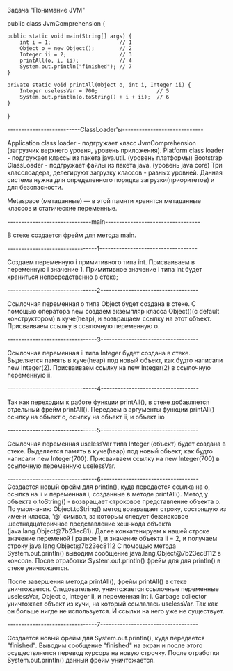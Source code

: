 Задача "Понимание JVM"

public class JvmComprehension {

    public static void main(String[] args) {
        int i = 1;                      // 1
        Object o = new Object();        // 2
        Integer ii = 2;                 // 3
        printAll(o, i, ii);             // 4
        System.out.println("finished"); // 7
    }

    private static void printAll(Object o, int i, Integer ii) {
        Integer uselessVar = 700;                   // 5
        System.out.println(o.toString() + i + ii);  // 6
    }

}

--------------------------ClassLoader'ы-----------------------------

Application class loader - подгружает класс JvmComprehension (загрузчик верхнего уровня, уровень приложения).
Platform class loader - подгружает классы из пакета java.util. (уровень платформы)
Bootstrap ClassLoader - подгружает файлы из пакета java. (уровень java core)
Три класслоадера, делегируют загрузку классов - разных уровней.
Данная система нужна для определенного порядка загрузки(приоритетов) и для безопасности.

Metaspace (метаданные) — в этой памяти хранятся метаданные классов и статические переменные.

------------------------------main----------------------------------

В стеке создается фрейм для метода main.

--------------------------------1-----------------------------------

Создаем переменную i примитивного типа int.
Присваиваем в переменную i значение 1.
Примитивное значение i типа int будет храниться непосредственно в стеке;

--------------------------------2-----------------------------------

Ссылочная переменная o типа Object будет создана в стеке.
С помощью оператора new создаем экземпляр класса Object()(с default конструктором) в куче(heap),
и возвращаем ссылку на этот объект.
Присваиваем ссылку в ссылочную переменную o.

--------------------------------3-----------------------------------

Ссылочная переменная ii типа Integer будет создана в стеке.
Выделяется память в куче(heap) под новый объект, как будто написали new Integer(2).
Присваиваем ссылку на new Integer(2) в ссылочную переменную ii.

--------------------------------4-----------------------------------

Так как переходим к работе функции printAll(), в стеке добавляется отдельный фрейм printAll().
Передаем в аргументы функции printAll() ссылку на объект o, ссылку на объект ii, и объект iю

--------------------------------5-----------------------------------

Ссылочная переменная uselessVar типа Integer (объект) будет создана в стеке.
Выделяется память в куче(heap) под новый объект, как будто написали new Integer(700).
Присваиваем ссылку на new Integer(700) в ссылочную переменную uselessVar.

--------------------------------6-----------------------------------
Создается новый фрейм для println(), куда передается ссылка на o, ссылка на ii и переменная i, созданные в методе
printAll().
Метод у объекта o.toString() - возвращает строковое представление объекта o.
По умолчанию Object.toString() метод возвращает строку,
состоящую из имени класса, '@' символ, за которым следует беззнаковое
шестнадцатеричное представление хеш-кода объекта (java.lang.Object@7b23ec81).
Далее конкатенируем к нашей строке значение переменой i равное 1, и значение объекта ii = 2,
и получаем строку java.lang.Object@7b23ec8112
С помощью метода System.out.println() выводим сообщение java.lang.Object@7b23ec8112 в консоль.
После отработки System.out.println() фрейм для для println() в стеке уничтожается.

После завершения метода printAll(), фрейм printAll() в стеке уничтожается. Следовательно, уничтожается ссылочные
переменные uselessVar, Object o, Integer ii, и переменная int i.
Garbage collector уничтожает объект из кучи, на который ссылалась uselessVar. Так как он больше нигде не используется.
И ссылки на него уже не существует.

--------------------------------7-----------------------------------

Создается новый фрейм для System.out.println(), куда передается "finished".
Выводим сообщение "finished" на экран и после этого осуществляется перевод курсора на новую строчку.
После отработки System.out.println() данный фрейм уничтожается.



